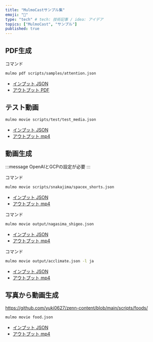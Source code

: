 ```yaml
---
title: "MulmoCastサンプル集"
emoji: "💬"
type: "tech" # tech: 技術記事 / idea: アイデア
topics: ["MulmoCast", "サンプル"]
published: true
---
```


## PDF生成

コマンド

```sh
mulmo pdf scripts/samples/attention.json
```

- [インプット JSON](https://github.com/receptron/mulmocast-cli/blob/main/scripts/samples/attention.json)
- [アウトプット PDF](https://github.com/yuki0627/zenn-content/blob/6a9b7dd9c9c1f7101825a0e02a6c80748b572f99/output/attention_is_all_you_need.pdf)


## テスト動画

```sh
mulmo movie scripts/test/test_media.json
```

- [インプット JSON](https://github.com/receptron/mulmocast-cli/blob/main/scripts/test/test_media.json)
- [アウトプット mp4](https://github.com/yuki0627/zenn-content/blob/main/output/test_media.mp4)


## 動画生成

:::message
OpenAIとGCPの設定が必要
:::


コマンド

```sh
mulmo movie scripts/snakajima/spacex_shorts.json
```

- [インプット JSON](https://github.com/receptron/mulmocast-cli/blob/main/scripts/snakajima/spacex_shorts.json)
- [アウトプット mp4](https://github.com/yuki0627/zenn-content/blob/main/output/spacex_shorts.mp4)

コマンド

```sh
mulmo movie output/nagasima_shigeo.json

```

- [インプット JSON](https://github.com/yuki0627/zenn-content/blob/main/scripts/nagasima_shigeo.json)
- [アウトプット mp4](https://github.com/yuki0627/zenn-content/blob/main/output/nagasima_shigeo.mp4)

コマンド

```sh
mulmo movie output/acclimate.json -l ja

```

- [インプット JSON](https://github.com/yuki0627/zenn-content/blob/main/scripts/acclimate.json)
- [アウトプット mp4](https://github.com/yuki0627/zenn-content/blob/main/output/acclimate.mp4)

## 写真から動画生成

https://github.com/yuki0627/zenn-content/blob/main/scripts/foods/

```sh
mulmo movie food.json
```
- [インプット JSON](https://github.com/yuki0627/zenn-content/blob/main/scripts/foods/food.json)
- [アウトプット mp4](https://github.com/yuki0627/zenn-content/blob/main/output/food.mp4)

